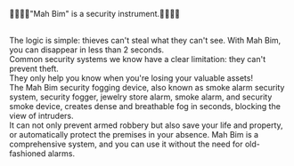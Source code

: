 
😶‍🌫️😶‍🌫️"Mah Bim" is a security instrument.😶‍🌫️😶‍🌫️<br />

<br />
The logic is simple: thieves can't steal what they can't see. With Mah Bim, you can disappear in less than 2 seconds. <br />
Common security systems we know have a clear limitation: they can't prevent theft. <br />
They only help you know when you're losing your valuable assets! <br />
The Mah Bim security fogging device, also known as smoke alarm security system, security fogger, jewelry store alarm, smoke alarm, and security smoke device, creates dense and breathable fog in seconds, blocking the view of intruders. <br />
It can not only prevent armed robbery but also save your life and property, or automatically protect the premises in your absence. Mah Bim is a comprehensive system, and you can use it without the need for old-fashioned alarms.
